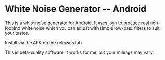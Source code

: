 # White Noise Generator -- Android

This is a white noise generator for Android. It uses
[jsyn](http://www.softsynth.com/jsyn/) to produce real non-looping white noise
which you can adjust with simple low-pass filters to suit your tastes.

Install via the APK on the releases tab.

This is beta-quality software. It works for me, but your mileage may vary.

